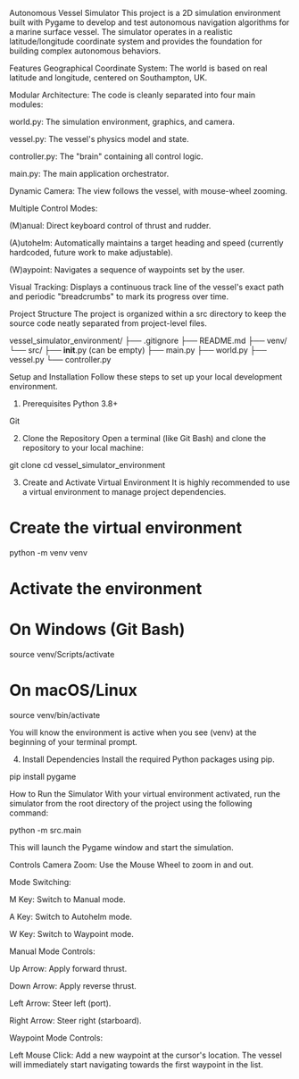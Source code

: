 Autonomous Vessel Simulator
This project is a 2D simulation environment built with Pygame to develop and test autonomous navigation algorithms for a marine surface vessel. The simulator operates in a realistic latitude/longitude coordinate system and provides the foundation for building complex autonomous behaviors.

Features
Geographical Coordinate System: The world is based on real latitude and longitude, centered on Southampton, UK.

Modular Architecture: The code is cleanly separated into four main modules:

world.py: The simulation environment, graphics, and camera.

vessel.py: The vessel's physics model and state.

controller.py: The "brain" containing all control logic.

main.py: The main application orchestrator.

Dynamic Camera: The view follows the vessel, with mouse-wheel zooming.

Multiple Control Modes:

(M)anual: Direct keyboard control of thrust and rudder.

(A)utohelm: Automatically maintains a target heading and speed (currently hardcoded, future work to make adjustable).

(W)aypoint: Navigates a sequence of waypoints set by the user.

Visual Tracking: Displays a continuous track line of the vessel's exact path and periodic "breadcrumbs" to mark its progress over time.

Project Structure
The project is organized within a src directory to keep the source code neatly separated from project-level files.

vessel_simulator_environment/
├── .gitignore
├── README.md
├── venv/
└── src/
    ├── __init__.py  (can be empty)
    ├── main.py
    ├── world.py
    ├── vessel.py
    └── controller.py

Setup and Installation
Follow these steps to set up your local development environment.

1. Prerequisites
Python 3.8+

Git

2. Clone the Repository
Open a terminal (like Git Bash) and clone the repository to your local machine:

git clone <your-repository-url>
cd vessel_simulator_environment

3. Create and Activate Virtual Environment
It is highly recommended to use a virtual environment to manage project dependencies.

# Create the virtual environment
python -m venv venv

# Activate the environment
# On Windows (Git Bash)
source venv/Scripts/activate
# On macOS/Linux
source venv/bin/activate

You will know the environment is active when you see (venv) at the beginning of your terminal prompt.

4. Install Dependencies
Install the required Python packages using pip.

pip install pygame

How to Run the Simulator
With your virtual environment activated, run the simulator from the root directory of the project using the following command:

python -m src.main

This will launch the Pygame window and start the simulation.

Controls
Camera Zoom: Use the Mouse Wheel to zoom in and out.

Mode Switching:

M Key: Switch to Manual mode.

A Key: Switch to Autohelm mode.

W Key: Switch to Waypoint mode.

Manual Mode Controls:

Up Arrow: Apply forward thrust.

Down Arrow: Apply reverse thrust.

Left Arrow: Steer left (port).

Right Arrow: Steer right (starboard).

Waypoint Mode Controls:

Left Mouse Click: Add a new waypoint at the cursor's location. The vessel will immediately start navigating towards the first waypoint in the list.